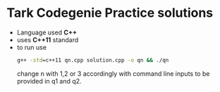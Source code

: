 # Tark Codegenie Practice solutions

- Language used __C++__
- uses __C++11__ standard
- to run use
  ```cmd
  g++ -std=c++11 qn.cpp solution.cpp -o qn && ./qn
  ```
  change n with 1,2 or 3 accordingly with command line inputs to be provided in q1 and q2.
